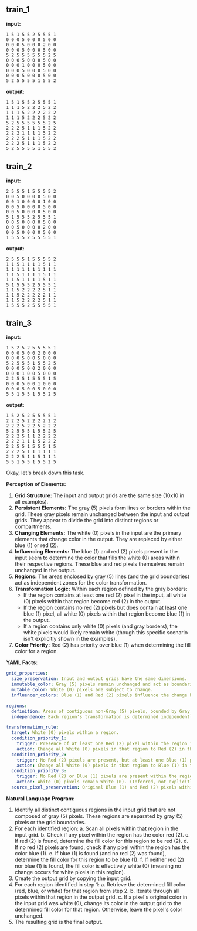 
## train_1

**input:**
```
1 5 1 5 5 2 5 5 5 1
0 0 0 5 0 0 0 5 0 0
0 0 0 5 0 0 0 2 0 0
0 0 0 5 0 0 0 5 0 0
5 2 5 5 5 5 5 5 2 5
0 0 0 5 0 0 0 5 0 0
0 0 0 1 0 0 0 5 0 0
0 0 0 5 0 0 0 5 0 0
0 0 0 5 0 0 0 5 0 0
5 2 5 5 5 5 1 5 5 2
```


**output:**
```
1 5 1 5 5 2 5 5 5 1
1 1 1 5 2 2 2 5 2 2
1 1 1 5 2 2 2 2 2 2
1 1 1 5 2 2 2 5 2 2
5 2 5 5 5 5 5 5 2 5
2 2 2 5 1 1 1 5 2 2
2 2 2 1 1 1 1 5 2 2
2 2 2 5 1 1 1 5 2 2
2 2 2 5 1 1 1 5 2 2
5 2 5 5 5 5 1 5 5 2
```


## train_2

**input:**
```
2 5 5 5 1 5 5 5 5 2
0 0 5 0 0 0 0 5 0 0
0 0 1 0 0 0 0 1 0 0
0 0 5 0 0 0 0 5 0 0
0 0 5 0 0 0 0 5 0 0
5 1 5 5 5 2 5 5 5 1
0 0 5 0 0 0 0 5 0 0
0 0 5 0 0 0 0 2 0 0
0 0 5 0 0 0 0 5 0 0
1 5 5 5 2 5 5 5 5 1
```


**output:**
```
2 5 5 5 1 5 5 5 5 2
1 1 5 1 1 1 1 5 1 1
1 1 1 1 1 1 1 1 1 1
1 1 5 1 1 1 1 5 1 1
1 1 5 1 1 1 1 5 1 1
5 1 5 5 5 2 5 5 5 1
1 1 5 2 2 2 2 5 1 1
1 1 5 2 2 2 2 2 1 1
1 1 5 2 2 2 2 5 1 1
1 5 5 5 2 5 5 5 5 1
```


## train_3

**input:**
```
1 5 2 5 2 5 5 5 5 1
0 0 0 5 0 0 2 0 0 0
0 0 0 5 0 0 5 0 0 0
5 2 5 5 5 1 5 5 2 5
0 0 0 5 0 0 2 0 0 0
0 0 0 1 0 0 5 0 0 0
2 2 5 5 1 5 5 5 1 5
0 0 0 5 0 0 1 0 0 0
0 0 0 5 0 0 5 0 0 0
5 5 1 5 5 1 5 5 2 5
```


**output:**
```
1 5 2 5 2 5 5 5 5 1
2 2 2 5 2 2 2 2 2 2
2 2 2 5 2 2 5 2 2 2
5 2 5 5 5 1 5 5 2 5
2 2 2 5 1 1 2 2 2 2
2 2 2 1 1 1 5 2 2 2
2 2 5 5 1 5 5 5 1 5
2 2 2 5 1 1 1 1 1 1
2 2 2 5 1 1 5 1 1 1
5 5 1 5 5 1 5 5 2 5
```

Okay, let's break down this task.

**Perception of Elements:**

1.  **Grid Structure:** The input and output grids are the same size (10x10 in all examples).
2.  **Persistent Elements:** The gray (5) pixels form lines or borders within the grid. These gray pixels remain unchanged between the input and output grids. They appear to divide the grid into distinct regions or compartments.
3.  **Changing Elements:** The white (0) pixels in the input are the primary elements that change color in the output. They are replaced by either blue (1) or red (2).
4.  **Influencing Elements:** The blue (1) and red (2) pixels present in the input seem to determine the color that fills the white (0) areas within their respective regions. These blue and red pixels themselves remain unchanged in the output.
5.  **Regions:** The areas enclosed by gray (5) lines (and the grid boundaries) act as independent zones for the color transformation.
6.  **Transformation Logic:** Within each region defined by the gray borders:
    *   If the region contains at least one red (2) pixel in the input, all white (0) pixels within that region become red (2) in the output.
    *   If the region contains no red (2) pixels but does contain at least one blue (1) pixel, all white (0) pixels within that region become blue (1) in the output.
    *   If a region contains only white (0) pixels (and gray borders), the white pixels would likely remain white (though this specific scenario isn't explicitly shown in the examples).
7.  **Color Priority:** Red (2) has priority over blue (1) when determining the fill color for a region.

**YAML Facts:**


```yaml
grid_properties:
  size_preservation: Input and output grids have the same dimensions.
  immutable_color: Gray (5) pixels remain unchanged and act as boundaries.
  mutable_color: White (0) pixels are subject to change.
  influencer_colors: Blue (1) and Red (2) pixels influence the change but remain unchanged themselves.

regions:
  definition: Areas of contiguous non-Gray (5) pixels, bounded by Gray (5) pixels or the grid edges.
  independence: Each region's transformation is determined independently.

transformation_rule:
  target: White (0) pixels within a region.
  condition_priority_1:
    trigger: Presence of at least one Red (2) pixel within the region in the input.
    action: Change all White (0) pixels in that region to Red (2) in the output.
  condition_priority_2:
    trigger: No Red (2) pixels are present, but at least one Blue (1) pixel is present within the region in the input.
    action: Change all White (0) pixels in that region to Blue (1) in the output.
  condition_priority_3:
    trigger: No Red (2) or Blue (1) pixels are present within the region in the input.
    action: White (0) pixels remain White (0). (Inferred, not explicitly shown in examples).
  source_pixel_preservation: Original Blue (1) and Red (2) pixels within the region remain unchanged in the output.
```


**Natural Language Program:**

1.  Identify all distinct contiguous regions in the input grid that are not composed of gray (5) pixels. These regions are separated by gray (5) pixels or the grid boundaries.
2.  For each identified region:
    a.  Scan all pixels within that region in the input grid.
    b.  Check if any pixel within the region has the color red (2).
    c.  If red (2) is found, determine the fill color for this region to be red (2).
    d.  If no red (2) pixels are found, check if any pixel within the region has the color blue (1).
    e.  If blue (1) is found (and no red (2) was found), determine the fill color for this region to be blue (1).
    f.  If neither red (2) nor blue (1) is found, the fill color is effectively white (0) (meaning no change occurs for white pixels in this region).
3.  Create the output grid by copying the input grid.
4.  For each region identified in step 1:
    a.  Retrieve the determined fill color (red, blue, or white) for that region from step 2.
    b.  Iterate through all pixels within that region in the output grid.
    c.  If a pixel's original color in the input grid was white (0), change its color in the output grid to the determined fill color for that region. Otherwise, leave the pixel's color unchanged.
5.  The resulting grid is the final output.
